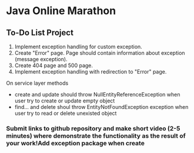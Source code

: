 # Java Online Marathon
## To-Do List Project
1. Implement exception handling for custom exception.
2. Create "Error" page. Page should contain information about exception (message exception).
3. Create 404 page and 500 page.
4. Implement exception handling with redirection to "Error" page.

On service layer methods 
- create and update should throw NullEntityReferenceException when user try to create or update empty object
- find... and delete shoul throw EntityNotFoundException exception when user try to read or delete unexisted object

### Submit links to github repository and make short video (2-5 minutes) where demonstrate the functionality as the result of your work!Add exception package when create ###
 

